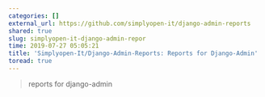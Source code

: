 ```yaml
---
categories: []
external_url: https://github.com/simplyopen-it/django-admin-reports
shared: true
slug: simplyopen-it-django-admin-repor
time: 2019-07-27 05:05:21
title: 'Simplyopen-It/Django-Admin-Reports: Reports for Django-Admin'
toread: true
---
```


> reports for django-admin